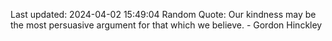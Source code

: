 Last updated: 2024-04-02 15:49:04
Random Quote: Our kindness may be the most persuasive argument for that which we believe. - Gordon Hinckley